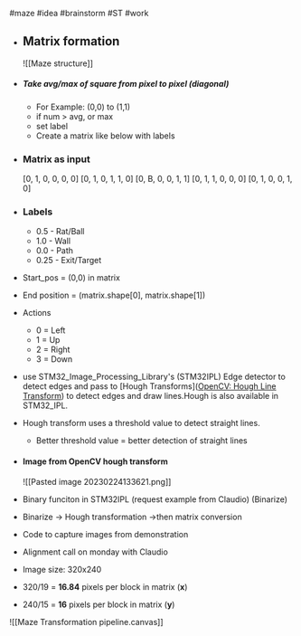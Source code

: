 #maze #idea #brainstorm #ST #work

- ## Matrix formation 
	![[Maze structure]]
- ##### Take avg/max of square from pixel to pixel (diagonal) 
	- For Example: (0,0) to (1,1)
	- if num > avg, or max 
	- set label
	- Create a matrix like below with labels
- ### Matrix as input
	[0, 1, 0, 0, 0, 0]
	[0, 1, 0, 1, 1, 0]
	[0, B, 0, 0, 1, 1]
	[0, 1, 1, 0, 0, 0]
	[0, 1, 0, 0, 1, 0]

- ### Labels
	- 0.5 - Rat/Ball
	- 1.0 - Wall
	- 0.0 - Path
	- 0.25 - Exit/Target
- Start_pos = (0,0) in matrix
- End position = (matrix.shape[0], matrix.shape[1])
- Actions 
	- 0 = Left
	- 1 = Up
	- 2 = Right
	- 3 = Down

- use STM32_Image_Processing_Library's (STM32IPL) Edge detector to detect edges and pass to [Hough Transforms]([OpenCV: Hough Line Transform](https://docs.opencv.org/3.4/d9/db0/tutorial_hough_lines.html)) to detect edges and draw lines.Hough is also available in STM32_IPL.
- Hough transform uses a threshold value to detect straight lines.
	- Better threshold value = better detection of straight lines
- #### Image from OpenCV hough transform
	![[Pasted image 20230224133621.png]]
 
- Binary funciton in STM32IPL (request example from Claudio) (Binarize)
- Binarize -> Hough transformation ->then matrix conversion
- Code to capture images from demonstration
- Alignment call on monday with Claudio


- Image size: 320x240
- 320/19 = **16.84** pixels per block in matrix (**x**)
- 240/15 = **16** pixels per block in matrix (**y**)

![[Maze Transformation pipeline.canvas]]




